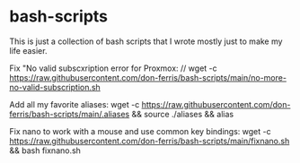 # bash-scripts
This is just a collection of bash scripts that I wrote mostly just to make my life easier.

Fix "No valid subscxription error for Proxmox: //
wget -c https://raw.githubusercontent.com/don-ferris/bash-scripts/main/no-more-no-valid-subscription.sh

Add all my favorite aliases:
wget -c https://raw.githubusercontent.com/don-ferris/bash-scripts/main/.aliases && source ./aliases && alias

Fix nano to work with a mouse and use common key bindings:
wget -c https://raw.githubusercontent.com/don-ferris/bash-scripts/main/fixnano.sh && bash fixnano.sh
